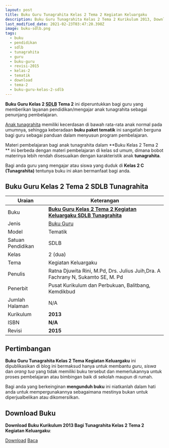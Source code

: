 ```yaml
---
layout: post
title: Buku Guru Tunagrahita Kelas 2 Tema 2 Kegiatan Keluargaku
description: Buku Guru Tunagrahita Kelas 2 Tema 2 Kurikulum 2013, Download buku Kelas 2 Tema 2 Kegiatan Keluargaku bagi tunagrahita
last_modified_date: 2021-02-23T03:47:20.398Z
image: buku-sdlb.png
tags:
  - buku
  - pendidikan
  - sdlb
  - tunagrahita
  - guru
  - buku-guru
  - revisi-2015
  - kelas-2
  - tematik
  - download
  - tema-2
  - buku-guru-kelas-2-sdlb
---
```


**Buku Guru Kelas 2 <abbr title="Sekolah Dasar Luar Biasa">SDLB</abbr> Tema 2** ini diperuntukkan bagi guru yang memberikan layanan pendidikan/mengajar anak tunagrahita sebagai penunjang pembelajaran.

[Anak tunagrahita](/teori/tunagrahita "Apa itu Tunagrahita") memiliki kecerdasan di bawah rata-rata anak normal pada umumnya, sehingga keberadaan **buku paket tematik** ini sangatlah berguna bagi guru sebagai panduan dalam menyusun program pembelajaran.

Materi pembelajaran bagi anak tunagrahita dalam **Buku Kelas 2 Tema 2 ** ini berbeda dengan materi pembelajaran di kelas sd umum, dimana bobot materinya lebih rendah disesuaikan dengan karakteristik anak **tunagrahita**.

Bagi anda guru yang mengajar atau siswa yang duduk di **Kelas 2 C (Tunagrahita)** tentunya buku ini akan bermanfaat bagi anda.

## Buku Guru Kelas 2 Tema 2 SDLB Tunagrahita  

|Uraian|Keterangan|
| --- | --- |
|Buku|<a href="/bse/buku-guru-tunagrahita-kelas-2-tema-2-kegiatan-keluargaku" title="Buku Guru Kelas 2 Tema 2 Kegiatan Keluargaku SDLB Tunagrahita"><strong>Buku Guru Kelas 2 Tema 2 Kegiatan Keluargaku SDLB Tunagrahita</strong></a>|
|Jenis|<a href="/bse" title="Buku Guru" target="_blank">Buku Guru</a>|
|Model|Tematik|
|Satuan Pendidikan|SDLB|
|Kelas|2 (dua)|
|Tema|Kegiatan Keluargaku|
|Penulis| Ratna Djuwita Rini, M.Pd, Drs. Julius Juih,Dra. A Fachrany N, Sukamto SE, M. Pd|
|Penerbit|Pusat Kurikulum dan Perbukuan, Balitbang, Kemdikbud|
|Jumlah Halaman|N/A|
|Kurikulum|<strong>2013</strong>|
|ISBN|<strong>N/A</strong>|
|Revisi|<strong>2015</strong>|

## Pertimbangan
**Buku Guru Tunagrahita Kelas 2 Tema Kegiatan Keluargaku** ini dipublikasikan di blog ini bermaksud hanya untuk membantu _guru_, _siswa_ dan _orang tua_ yang tidak memiliki buku tersebut dan memerlukannya untuk proses pembelajaran atau bimbingan baik di sekolah maupun di rumah.

Bagi anda yang berkeinginan <b>mengunduh buku</b> ini niatkanlah dalam hati anda untuk mempergunakannya sebagaimana mestinya bukan untuk diperjualbelikan atau dikomersilkan.
  
## Download Buku
**Download Buku Kurikulum 2013 Bagi Tunagrahita Kelas 2 Tema 2 Kegiatan Keluargaku**:
<p class="center"><a class="button download" href="https://docs.google.com/uc?export=download&id=1WoIa1pFWUwa7NISiU0UXY5dQb1ZExFsi" rel="nofollow" target="_blank" title="Download Buku Guru Tunagrahita Kelas 2 Tema Kegiatan Keluargaku">Download</a>
<a class="button demo open-dialog" href="https://drive.google.com/file/d/1WoIa1pFWUwa7NISiU0UXY5dQb1ZExFsi/preview" rel="nofollow" target="_blank" title="Download Buku Guru Tunagrahita Kelas 2 Tema Kegiatan Keluargaku">Baca</a></p>
